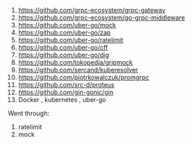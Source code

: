 1. https://github.com/grpc-ecosystem/grpc-gateway
2. https://github.com/grpc-ecosystem/go-grpc-middleware
3. https://github.com/uber-go/mock
4. https://github.com/uber-go/zap
5. https://github.com/uber-go/ratelimit
6. https://github.com/uber-go/cff
7. https://github.com/uber-go/dig
8. https://github.com/tokopedia/gripmock
9. https://github.com/sercand/kuberesolver
10. https://github.com/piotrkowalczuk/promgrpc
11. https://github.com/src-d/proteus
12. https://github.com/gin-gonic/gin
13. Docker , kubernetes , uber-go


Went through:
1. ratelimit
2. mock
